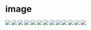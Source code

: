 # image
<img src="https://github.com/YuzzuKamiyaka/image/blob/main/107.jpg" />
<img src="https://github.com/YuzzuKamiyaka/image/blob/main/116.jpg" />
<img src="https://github.com/YuzzuKamiyaka/image/blob/main/119.jpg" />
<img src="https://github.com/YuzzuKamiyaka/image/blob/main/20210903_185931.jpg" />
<img src="https://github.com/YuzzuKamiyaka/image/blob/main/442757cb859d28f896389b76fff1d758.gif" />
<img src="https://github.com/YuzzuKamiyaka/image/blob/main/84c.gif" />
<img src="https://github.com/YuzzuKamiyaka/image/blob/main/IMG-20210903-WA0004.png" />
<img src="https://github.com/YuzzuKamiyaka/image/blob/main/IMG-20210904-WA0000.png" />
<img src="https://github.com/YuzzuKamiyaka/image/blob/main/Josee.jpeg" />
<img src="https://github.com/YuzzuKamiyaka/image/blob/main/Kanna%20-%20eyes%20on%20you.gif" />
<img src="https://github.com/YuzzuKamiyaka/image/blob/main/kannacons.jpeg" />
<img src="xjjxjzjzj" />
<img src="xjjxjzjzj" />